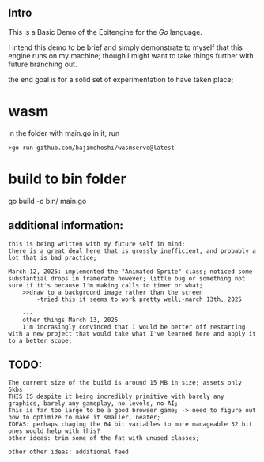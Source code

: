 ## Intro

This is a Basic Demo of the Ebitengine for the *Go* language.

I intend this demo to be brief and simply demonstrate to myself that this engine runs on my machine; 
though I might want to take things further with future branching out.

the end goal is for a solid set of experimentation to have taken place;


# wasm

in the folder with main.go in it; run 
```
>go run github.com/hajimehoshi/wasmserve@latest
```

# build to bin folder

go build -o bin/ main.go

## additional information:

    this is being written with my future self in mind;
    there is a great deal here that is grossly inefficient, and probably a lot that is bad practice;

    March 12, 2025: implemented the "Animated Sprite" class; noticed some substantial drops in framerate however; little bug or something not sure if it's because I'm making calls to timer or what;
        >>draw to a background image rather than the screen
            -tried this it seems to work pretty well;-march 13th, 2025

        ---
        other things March 13, 2025
        I'm incrasingly convinced that I would be better off restarting with a new project that would take what I've learned here and apply it to a better scope;
        


## TODO:


    The current size of the build is around 15 MB in size; assets only 6kbs 
    THIS IS despite it being incredibly primitive with barely any graphics, barely any gameplay, no levels, no AI;
    This is far too large to be a good browser game; -> need to figure out how to optimize to make it smaller, neater;
    IDEAS: perhaps chaging the 64 bit variables to more manageable 32 bit ones would help with this?
    other ideas: trim some of the fat with unused classes;

    other other ideas: additional feed 

